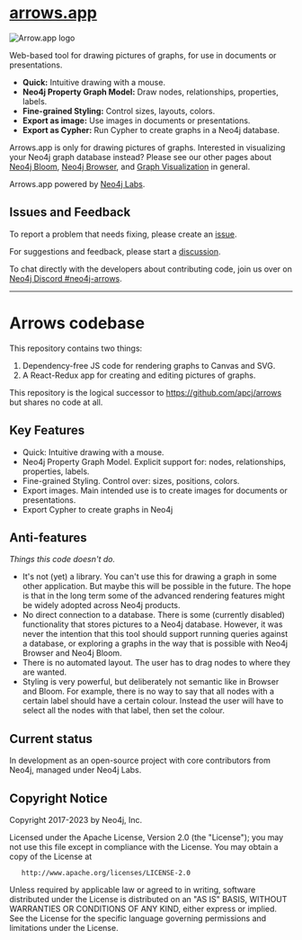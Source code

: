 # [arrows.app](https://arrows.app/)

![Arrow.app logo](https://arrows.app/arrows_logo.svg)

Web-based tool for drawing pictures of graphs, for use in documents or presentations.

- **Quick:** Intuitive drawing with a mouse.
- **Neo4j Property Graph Model:** Draw nodes, relationships, properties, labels.
- **Fine-grained Styling:** Control sizes, layouts, colors.
- **Export as image:** Use images in documents or presentations.
- **Export as Cypher:** Run Cypher to create graphs in a Neo4j database.

Arrows.app is only for drawing pictures of graphs.
Interested in visualizing your Neo4j graph database instead? Please see our other pages about
[Neo4j Bloom](https://neo4j.com/bloom/),
[Neo4j Browser](https://neo4j.com/developer/neo4j-browser/),
and [Graph Visualization](https://neo4j.com/developer/tools-graph-visualization/) in general.

Arrows.app powered by [Neo4j Labs](https://neo4j.com/labs/).

## Issues and Feedback

To report a problem that needs fixing, please create an [issue](https://github.com/neo4j-labs/arrows.app/issues).

For suggestions and feedback, please start a [discussion](https://github.com/neo4j-labs/arrows.app/discussions).

To chat directly with the developers about contributing code, join us over on [Neo4j Discord #neo4j-arrows](https://discord.gg/neo4j).

---

# Arrows codebase

This repository contains two things:

1. Dependency-free JS code for rendering graphs to Canvas and SVG.
1. A React-Redux app for creating and editing pictures of graphs.

This repository is the logical successor to https://github.com/apcj/arrows but shares
no code at all.

## Key Features

- Quick: Intuitive drawing with a mouse.
- Neo4j Property Graph Model. Explicit support for: nodes, relationships, properties, labels.
- Fine-grained Styling. Control over: sizes, positions, colors.
- Export images. Main intended use is to create images for documents or presentations.
- Export Cypher to create graphs in Neo4j

## Anti-features

_Things this code doesn't do._

- It's not (yet) a library. You can't use this for drawing a graph in some other application.
  But maybe this will be possible in the future. The hope is that in the long term some of the
  advanced rendering features might be widely adopted across Neo4j products.
- No direct connection to a database. There is some (currently disabled) functionality that
  stores pictures to a Neo4j database. However, it was never the intention that this tool should
  support running queries against a database, or exploring a graphs in the way that is possible
  with Neo4j Browser and Neo4j Bloom.
- There is no automated layout. The user has to drag nodes to where they are wanted.
- Styling is very powerful, but deliberately not semantic like in Browser and Bloom. For example,
  there is no way to say that all nodes with a certain label should have a certain colour.
  Instead the user will have to select all the nodes with that label, then set the colour.

## Current status

In development as an open-source project with core contributors from Neo4j, managed under Neo4j Labs.

## Copyright Notice

Copyright 2017-2023 by Neo4j, Inc.

Licensed under the Apache License, Version 2.0 (the "License");
you may not use this file except in compliance with the License.
You may obtain a copy of the License at

       http://www.apache.org/licenses/LICENSE-2.0

Unless required by applicable law or agreed to in writing, software
distributed under the License is distributed on an "AS IS" BASIS,
WITHOUT WARRANTIES OR CONDITIONS OF ANY KIND, either express or implied.
See the License for the specific language governing permissions and
limitations under the License.
